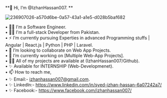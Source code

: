 **👋 Hi, I’m @IzhanHassan007.  ** 

![236907026-a570d6be-0a57-43a1-a1e5-d028b5baf682](https://github.com/IzhanHassan007/IzhanHassan007/assets/163643610/db14644e-6205-4953-90d0-d84f2a6ce698)
 
• 💪🏻 I'm a Software Engineer.    
• 👨‍💻 I'm a full-stack Developer from Pakistan.    
• ⚡ I’m currently pursuing Experties in advanced Programming stuffs | Angular | React.js | Python | PHP | Laravel.    
• 💞️ I’m looking to collaborate on Web App Projects.    
• 🔭 I’m currently working on [Multiple Web-App Projects].    
• 👨‍💻 All of my projects are available at (IzhanHassan007/Github).    
• ✨ Available for INTERNSHIP (Web-Developmenet).    
• 📫 How to reach me,    
• ✨ Email:- izhanhassan007@gmail.com.    
• ✨ Linkedln:- https://www.linkedin.com/in/syed-izhan-hassan-6a07242a7/    
• ✨ Facebook:- https://www.facebook.com/izhanhassan007/    

<!---
IzhanHassan007/IzhanHassan007 is a ✨ special ✨ repository because its `README.md` (this file) appears on your GitHub profile.
You can click the Preview link to take a look at your changes.
--->
